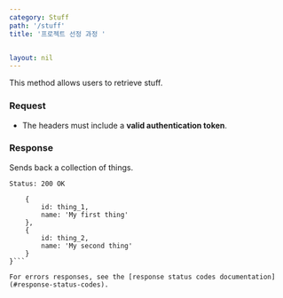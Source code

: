 ```yaml
---
category: Stuff
path: '/stuff'
title: '프로젝트 선정 과정 '


layout: nil
---
```


This method allows users to retrieve stuff.

### Request

* The headers must include a **valid authentication token**.

### Response

Sends back a collection of things.

```Status: 200 OK```
```{
    {
        id: thing_1,
        name: 'My first thing'
    },
    {
        id: thing_2,
        name: 'My second thing'
    }
}```

For errors responses, see the [response status codes documentation](#response-status-codes).
